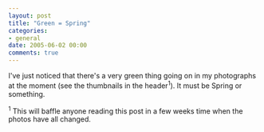 ```yaml
---
layout: post
title: "Green = Spring"
categories:
- general
date: 2005-06-02 00:00
comments: true
---
```


<p>I've just noticed that there's a very green thing going on in my photographs at the moment (see the thumbnails in the header<sup>1</sup>). It must be Spring or something.</p>

<p><sup>1</sup> This will baffle anyone reading this post in a few weeks time when the photos have all changed.</p>




